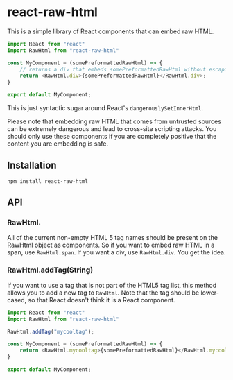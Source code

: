 # react-raw-html

This is a simple library of React components that can embed raw HTML.

```javascript
import React from "react"
import RawHtml from "react-raw-html"

const MyComponent = (somePreformattedRawHtml) => {
	// returns a div that embeds somePreformattedRawHtml without escaping it for the browser.
	return <RawHtml.div>{somePreformattedRawHtml}</RawHtml.div>;
}

export default MyComponent;
```

This is just syntactic sugar around React's `dangerouslySetInnerHtml`.

Please note that embedding raw HTML that comes from untrusted sources can be extremely dangerous and lead to cross-site scripting attacks. You should only use these components if you are completely positive that the content you are embedding is safe.

## Installation

```
npm install react-raw-html
```

## API

### RawHtml.<tagname>

All of the current non-empty HTML 5 tag names should be present on the RawHtml object as components. So if you want to embed raw HTML in a span, use `RawHtml.span`. If you want a div, use `RawHtml.div`. You get the idea.

### RawHtml.addTag(String)

If you want to use a tag that is not part of the HTML5 tag list, this method allows you to add a new tag to `RawHtml`. Note that the tag should be lower-cased, so that React doesn't think it is a React component.

```javascript
import React from "react"
import RawHtml from "react-raw-html"

RawHtml.addTag("mycooltag");

const MyComponent = (somePreformattedRawHtml) => {
	return <RawHtml.mycooltag>{somePreformattedRawHtml}</RawHtml.mycooltag>;
}

export default MyComponent;
```